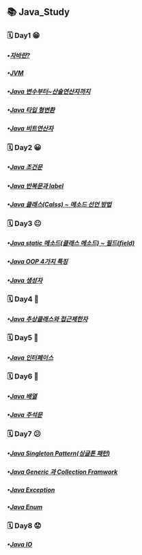## 📚 Java_Study
### 🗓️ Day1 😁
##### •[자바란?](https://inhwan19991120.tistory.com/8)
##### •[JVM](https://inhwan19991120.tistory.com/9)
##### •[Java 변수부터~산술연산자까지](https://inhwan19991120.tistory.com/10)
##### •[Java 타입 형변환](https://inhwan19991120.tistory.com/11)
##### •[Java 비트연산자](https://inhwan19991120.tistory.com/12)

### 🗓️ Day2 😀
##### •[Java 조건문](https://inhwan19991120.tistory.com/13)
##### •[Java 반복문과 label](https://inhwan19991120.tistory.com/14)
##### •[Java 클래스(Calss) ~ 메소드 선언 방법](https://inhwan19991120.tistory.com/15)

### 🗓️ Day3 😐
##### •[Java static 메소드(클래스 메소드) ~ 필드(field)](https://inhwan19991120.tistory.com/16)
##### •[Java OOP 4가지 특징](https://inhwan19991120.tistory.com/17)
##### •[Java 생성자](https://inhwan19991120.tistory.com/18)

### 🗓️ Day4 🤕
##### •[Java 추상클래스와 접근제한자](https://inhwan19991120.tistory.com/19)

### 🗓️ Day5 🤧
##### •[Java 인터페이스](https://inhwan19991120.tistory.com/20)

### 🗓️ Day6 🤒
##### •[Java 배열](https://inhwan19991120.tistory.com/21)
##### •[Java 주석문](https://inhwan19991120.tistory.com/22)

### 🗓️ Day7 😕
##### •[Java Singleton Pattern(싱글톤 패턴)](https://inhwan19991120.tistory.com/23)
##### •[Java Generic 과 Collection Framwork](https://inhwan19991120.tistory.com/24)
##### •[Java Exception](https://inhwan19991120.tistory.com/25)
##### •[Java Enum](https://inhwan19991120.tistory.com/26)

### 🗓️ Day8 😟
##### •[Java IO](https://inhwan19991120.tistory.com/27)
